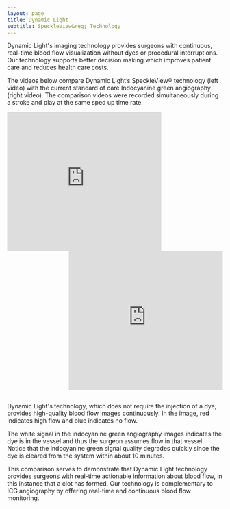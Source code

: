 ```yaml
---
layout: page
title: Dynamic Light
subtitle: SpeckleView&reg; Technology
---
```


<div>
  <p>
   Dynamic Light's imaging technology provides surgeons with continuous, real-time blood flow visualization without dyes or procedural interruptions. Our technology supports better decision making which improves patient care and reduces health care costs.
  </p>
  <p>
  The videos below compare Dynamic Light’s SpeckleView&reg; technology (left video) with the current standard of care Indocyanine green angiography (right video). The comparison videos were recorded simultaneously during a stroke and play at the same sped up time rate.
 </p>
</div>

<div style="float:left;width:auto;margin-right:10px;"> 
<iframe src="https://player.vimeo.com/video/624613756?h=bbf52145c6&amp;badge=0&amp;autopause=0&amp;player_id=0&amp;app_id=58479" width="360" height="325" frameborder="0" allow="autoplay; fullscreen; picture-in-picture" allowfullscreen title="Speckle_2_Occlusion_cropped.mp4"></iframe>
</div>
  <div style="float:right;width:auto;"> 
<iframe src="https://player.vimeo.com/video/624615882?h=174746e3c2&amp;badge=0&amp;autopause=0&amp;player_id=0&amp;app_id=58479" width="360" height="325" frameborder="0" allow="autoplay; fullscreen; picture-in-picture" allowfullscreen title="ICG_2_Occlusion_cropped.mp4"></iframe>
</div> 
<div style="clear:both;height:1em;"></div>
  <p>
     Dynamic Light's technology, which does not require the injection of a dye, provides high-quality blood flow images continuously. In the image, red indicates high flow and blue indicates no flow.
  </p>
  <p>
    The white signal in the indocyanine green angiography images indicates the dye is in the vessel and thus the surgeon assumes flow in that vessel. Notice that the indocyanine green signal quality degrades quickly since the dye is cleared from the system within about 10 minutes.
  </p>
  <p>
    This comparison serves to demonstrate that Dynamic Light technology provides surgeons with real-time actionable information about blood flow, in this instance that a clot has formed. Our technology is complementary to ICG angiography by offering real-time and continuous blood flow monitoring.
  </p>
